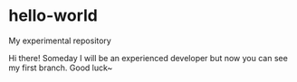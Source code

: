 # hello-world
My experimental repository

Hi there! Someday I will be an experienced developer but now you can see my first branch.
Good luck~
